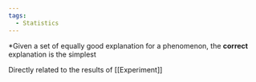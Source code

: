 ```yaml
---
tags:
  - Statistics
---
```

*Given a set of equally good explanation for a phenomenon, the **correct** explanation is the simplest

Directly related to the results of [[Experiment]]